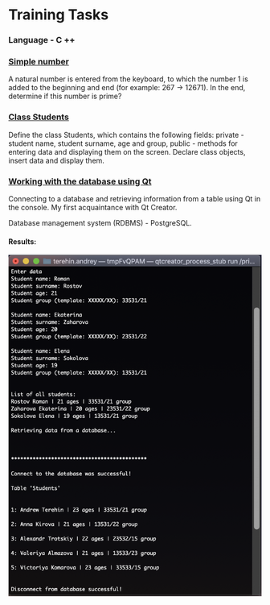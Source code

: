 # Training Tasks
### Language - C ++

### [Simple number](https://github.com/AndrewTer/Training-Tasks-CPP/blob/master/Simple-Number/main.cpp)

A natural number is entered from the keyboard, to which the number 1 is added to the beginning and end (for example: 267 -> 12671). In the end, determine if this number is prime?

### [Class Students](https://github.com/AndrewTer/Training-Tasks-CPP/tree/master/Class-Students)

Define the class Students, which contains the following fields: private - student name, student surname, age and group, public - methods for entering data and displaying them on the screen. Declare class objects, insert data and display them.

### [Working with the database using Qt](https://github.com/AndrewTer/Training-Tasks-CPP/tree/master/Working-With-The-Database-Using-Qt)

Connecting to a database and retrieving information from a table using Qt in the console. My first acquaintance with Qt Creator.

Database management system (RDBMS) - PostgreSQL.

#### Results:


![alt-текст](https://github.com/AndrewTer/Training-Tasks-CPP/blob/master/Working-With-The-Database-Using-Qt/results.png "Results")
